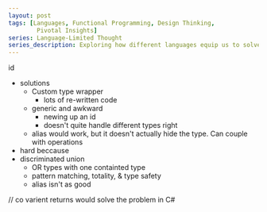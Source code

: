 ```yaml
---
layout: post
tags: [Languages, Functional Programming, Design Thinking,
        Pivotal Insights]
series: Language-Limited Thought
series_description: Exploring how different languages equip us to solve different design problems
---
```


id
- solutions
  - Custom type wrapper
    - lots of re-written code
  - generic and awkward
    - newing up an id
    - doesn't quite handle different types right
  - alias would work, but it doesn't actually hide the type. Can couple with operations
- hard beccause
- discriminated union 
  - OR types with one containted type
  - pattern matching, totality, & type safety 
  - alias isn't as good


// co varient returns would solve the problem in C#